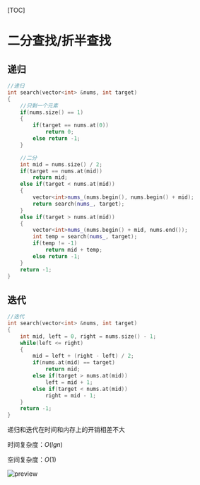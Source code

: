 [TOC]

# 二分查找/折半查找

## 递归

```C++
//递归
int search(vector<int> &nums, int target)
{
    //只剩一个元素
    if(nums.size() == 1)
    {
        if(target == nums.at(0))
            return 0;
        else return -1;
    }

    //二分
    int mid = nums.size() / 2;
    if(target == nums.at(mid))
        return mid;
    else if(target < nums.at(mid))
    {
        vector<int>nums_(nums.begin(), nums.begin() + mid);
        return search(nums_, target);
    }
    else if(target > nums.at(mid))
    {
        vector<int>nums_(nums.begin() + mid, nums.end());
        int temp = search(nums_, target);
        if(temp != -1)
            return mid + temp;
        else return -1;
    }
    return -1;
}
```



## 迭代

```C++
//迭代
int search(vector<int> &nums, int target)
{
    int mid, left = 0, right = nums.size() - 1;
    while(left <= right)
    {
        mid = left + (right - left) / 2;
        if(nums.at(mid) == target)
            return mid;
        else if(target > nums.at(mid))
            left = mid + 1;
        else if(target < nums.at(mid))
            right = mid - 1;
    }
    return -1;
}
```



递归和迭代在时间和内存上的开销相差不大



时间复杂度：$O(lg n)$​

空间复杂度：$O(1)$



![preview](https://pic1.zhimg.com/v2-b92f60067804733195466a192e0b3603_r.jpg?source=1940ef5c)
